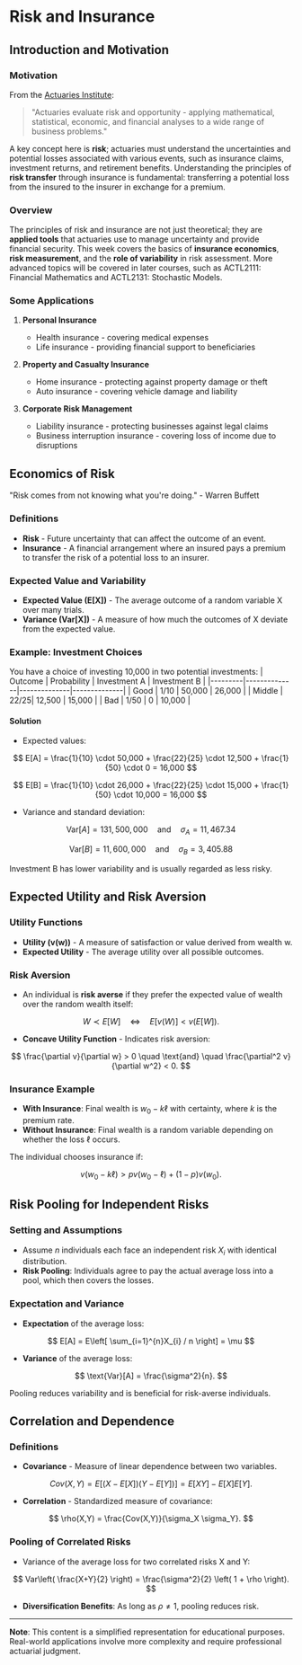 
# Risk and Insurance

## Introduction and Motivation

### Motivation

From the [Actuaries Institute](https://www.actuaries.asn.au/becoming-an-actuary/):

> "Actuaries evaluate risk and opportunity - applying mathematical, statistical, economic, and financial analyses to a wide range of business problems."

A key concept here is **risk**; actuaries must understand the uncertainties and potential losses associated with various events, such as insurance claims, investment returns, and retirement benefits. Understanding the principles of **risk transfer** through insurance is fundamental: transferring a potential loss from the insured to the insurer in exchange for a premium.

### Overview

The principles of risk and insurance are not just theoretical; they are **applied tools** that actuaries use to manage uncertainty and provide financial security. This week covers the basics of **insurance economics**, **risk measurement**, and the **role of variability** in risk assessment. More advanced topics will be covered in later courses, such as ACTL2111: Financial Mathematics and ACTL2131: Stochastic Models.

### Some Applications

1. **Personal Insurance**
   - Health insurance - covering medical expenses
   - Life insurance - providing financial support to beneficiaries

2. **Property and Casualty Insurance**
   - Home insurance - protecting against property damage or theft
   - Auto insurance - covering vehicle damage and liability

3. **Corporate Risk Management**
   - Liability insurance - protecting businesses against legal claims
   - Business interruption insurance - covering loss of income due to disruptions

## Economics of Risk

"Risk comes from not knowing what you're doing." - Warren Buffett

### Definitions

- **Risk** - Future uncertainty that can affect the outcome of an event.
- **Insurance** - A financial arrangement where an insured pays a premium to transfer the risk of a potential loss to an insurer.

### Expected Value and Variability

- **Expected Value (E[X])** - The average outcome of a random variable X over many trials.
- **Variance (Var[X])** - A measure of how much the outcomes of X deviate from the expected value.

### Example: Investment Choices

You have a choice of investing 10,000 in two potential investments:
| Outcome | Probability  | Investment A | Investment B |
|---------|--------------|--------------|--------------|
| Good    | $1/10$ | 50,000       | 26,000       |
| Middle  | $22/25$| 12,500       | 15,000       |
| Bad     | $1/50$ | 0            | 10,000       |

#### Solution

- Expected values:
  
$$
E[A] = \frac{1}{10} \cdot 50,000 + \frac{22}{25} \cdot 12,500 + \frac{1}{50} \cdot 0 = 16,000
$$

$$
E[B] = \frac{1}{10} \cdot 26,000 + \frac{22}{25} \cdot 15,000 + \frac{1}{50} \cdot 10,000 = 16,000
$$

- Variance and standard deviation:

$$
\text{Var}[A] = 131,500,000 \quad \text{and} \quad \sigma_A = 11,467.34
$$

$$
\text{Var}[B] = 11,600,000 \quad \text{and} \quad \sigma_B = 3,405.88
$$


Investment B has lower variability and is usually regarded as less risky.

## Expected Utility and Risk Aversion

### Utility Functions

- **Utility (v(w))** - A measure of satisfaction or value derived from wealth w.
- **Expected Utility** - The average utility over all possible outcomes.

### Risk Aversion

- An individual is **risk averse** if they prefer the expected value of wealth over the random wealth itself:
  
$$
W \prec E[W] \quad \Longleftrightarrow \quad E[v(W)] < v(E[W]).
$$

- **Concave Utility Function** - Indicates risk aversion:
  
$$
\frac{\partial v}{\partial w} > 0  \quad \text{and} \quad \frac{\partial^2 v}{\partial w^2} < 0.
$$


### Insurance Example

- **With Insurance**: Final wealth is $w_0 - k\ell$ with certainty, where $k$ is the premium rate.
- **Without Insurance**: Final wealth is a random variable depending on whether the loss $\ell$ occurs.

The individual chooses insurance if:

$$
v(w_0 - k \ell) > pv( w_0 - \ell) + (1-p)v( w_0 ).
$$

## Risk Pooling for Independent Risks

### Setting and Assumptions

- Assume $n$ individuals each face an independent risk $X_i$ with identical distribution.
- **Risk Pooling**: Individuals agree to pay the actual average loss into a pool, which then covers the losses.

### Expectation and Variance

- **Expectation** of the average loss:
  
$$
E[A] = E\left[ \sum_{i=1}^{n}X_{i} / n \right] = \mu
$$

- **Variance** of the average loss:
  
$$
\text{Var}[A] = \frac{\sigma^2}{n}.
$$

Pooling reduces variability and is beneficial for risk-averse individuals.


## Correlation and Dependence

### Definitions

- **Covariance** - Measure of linear dependence between two variables.
  
$$
Cov(X,Y) = E[(X-E[X])(Y-E[Y])] = E[XY] - E[X]E[Y].
$$

- **Correlation** - Standardized measure of covariance:
  
$$
\rho(X,Y) = \frac{Cov(X,Y)}{\sigma_X \sigma_Y}.
$$

### Pooling of Correlated Risks

- Variance of the average loss for two correlated risks X and Y:
  
$$
Var\left( \frac{X+Y}{2} \right) = \frac{\sigma^2}{2} \left( 1 + \rho \right).
$$

- **Diversification Benefits**: As long as $\rho \neq 1$, pooling reduces risk.


---

**Note**: This content is a simplified representation for educational purposes. Real-world applications involve more complexity and require professional actuarial judgment.

